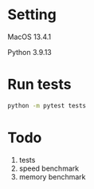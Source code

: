 # Setting
MacOS 13.4.1

Python 3.9.13

# Run tests

```bash
python -m pytest tests
```

# Todo


1. tests
2. speed benchmark
3. memory benchmark
